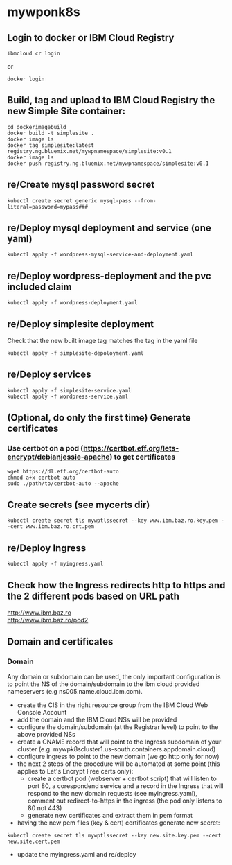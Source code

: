 # mywponk8s
## Login to docker or IBM Cloud Registry
```
ibmcloud cr login
```
or
```
docker login
```
## Build, tag and upload to IBM Cloud Registry the new Simple Site container:
```
cd dockerimagebuild
docker build -t simplesite .
docker image ls
docker tag simplesite:latest registry.ng.bluemix.net/mywpnamespace/simplesite:v0.1
docker image ls
docker push registry.ng.bluemix.net/mywpnamespace/simplesite:v0.1
```

## re/Create mysql password secret
```
kubectl create secret generic mysql-pass --from-literal=password=mypass###
```

## re/Deploy mysql deployment and service (one yaml)
```
kubectl apply -f wordpress-mysql-service-and-deployment.yaml
```

## re/Deploy wordpress-deployment and the pvc included claim
```
kubectl apply -f wordpress-deployment.yaml
```

## re/Deploy simplesite deployment
Check that the new built image tag matches the tag in the yaml file
```
kubectl apply -f simplesite-depoloyment.yaml
```

## re/Deploy services
```
kubectl apply -f simplesite-service.yaml
kubectl apply -f wordpress-service.yaml
```

## (Optional, do only the first time) Generate certificates
### Use certbot on a pod (https://certbot.eff.org/lets-encrypt/debianjessie-apache) to get certificates
```
wget https://dl.eff.org/certbot-auto
chmod a+x certbot-auto
sudo ./path/to/certbot-auto --apache
```

## Create secrets (see mycerts dir)
```
kubectl create secret tls mywptlssecret --key www.ibm.baz.ro.key.pem --cert www.ibm.baz.ro.crt.pem
```

## re/Deploy Ingress
```
kubectl apply -f myingress.yaml
```

## Check how the Ingress redirects http to https and the 2 different pods based on URL path
http://www.ibm.baz.ro <br />
http://www.ibm.baz.ro/pod2

## Domain and certificates
### Domain
Any domain or subdomain can be used, the only important configuration is to point the NS of the domain/subdomain to the ibm cloud provided nameservers (e.g ns005.name.cloud.ibm.com).

- create the CIS in the right resource group from the IBM Cloud Web Console Account
- add the domain and the IBM Cloud NSs will be provided
- configure the domain/subdomain (at the Registrar level) to point to the above provided NSs
- create a CNAME record that will point to the Ingress subdomain of your cluster (e.g. mywpk8scluster1.us-south.containers.appdomain.cloud)
- configure ingress to point to the new domain (we go http only for now)
- the next 2 steps of the procedure will be automated at some point (this applies to Let's Encrypt Free certs only):
	- create a certbot pod (webserver + certbot script) that will listen to port 80, a corespondend service and a record in the Ingress that will respond to the new domain requests (see myingress.yaml), comment out redirect-to-https in the ingress (the pod only listens to 80 not 443)
	- generate new certificates and extract them in pem format
- having the new pem files (key & cert) certificates generate new secret:
```
kubectl create secret tls mywptlssecret --key new.site.key.pem --cert new.site.cert.pem
```
- update the myingress.yaml and re/deploy











